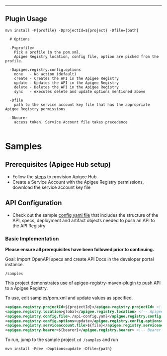 ------------
Plugin Usage
------------
```
mvn install -P{profile} -DprojectId=${project} -Dfile={path}

  # Options

  -P<profile>
    Pick a profile in the pom.xml.
    Apigee Registry location, config file, option are picked from the profile.

  -Dapigee.registry.config.options
    none   - No action (default)
    create - Creates the API in the Apigee Registry
    update - Updates the API in the Apigee Registry
    delete - Deletes the API in the Apigee Registry
    sync   - executes delete and update options mentioned above
    
  -Dfile
  	path to the service account key file that has the appropriate Apigee Registry permissions
  
  -Dbearer
  	access token. Service Account file takes precedence
    
```


# Samples

## Prerequisites (Apigee Hub setup)
- Follow the [steps](https://cloud.google.com/apigee/docs/api-hub/get-started-api-hub) to provision Apigee Hub
- Create a Service Account with the Apigee Registry permissions, download the service account key file

## API Configuration

- Check out the sample [config yaml file](./api-config.yaml) that includes the structure of the API, specs, deployment and artifact objects needed to push an API to the API Registry


### Basic Implementation

**Please ensure all prerequisites have been followed prior to continuing.**

Goal: Import OpenAPI specs and create API Docs in the developer portal instance.

```
/samples
```

This project demonstrates use of apigee-registry-maven-plugin to push API to a Apigee Registry. 

To use, edit samples/pom.xml and update values as specified.

```xml
<apigee.registry.projectId>${projectId}</apigee.registry.projectId> <!-- GCP Project ID where Apigee Registry is provisioned -->
<apigee.registry.location>global</apigee.registry.location> <!-- Apigee Registry location. Default is global -->
<apigee.registry.config.file>./api-config.yaml</apigee.registry.config.file> <!-- Path to the API configuration yaml-->
<apigee.registry.config.options>update</apigee.registry.config.options> <!-- Options like none, create, update, delete, sync. Default is none-->
<apigee.registry.serviceaccount.file>${file}</apigee.registry.serviceaccount.file> <!-- Service Account File. Use this or "apigee.registry.bearer". Service Account takes precedence -->
<apigee.registry.bearer>${bearer}</apigee.registry.bearer> <!-- Bearer Token. Use this or  "apigee.registry.serviceaccount.file" -->
```

To run, jump to the sample project `cd /samples` and run 

`mvn install -Pdev -Doptions=update -Dfile={path}`
